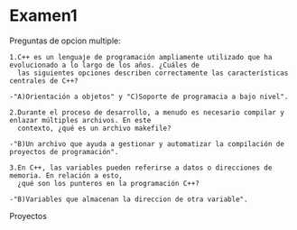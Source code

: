 # Examen1
Preguntas de opcion multiple:
    
    1.C++ es un lenguaje de programación ampliamente utilizado que ha evolucionado a lo largo de los años. ¿Cuáles de 
      las siguientes opciones describen correctamente las características centrales de C++?
      
    -"A)Orientación a objetos" y "C)Soporte de programacia a bajo nivel".
    
    2.Durante el proceso de desarrollo, a menudo es necesario compilar y enlazar múltiples archivos. En este 
      contexto, ¿qué es un archivo makefile?
      
    -"B)Un archivo que ayuda a gestionar y automatizar la compilación de proyectos de programación".
    
    3.En C++, las variables pueden referirse a datos o direcciones de memoria. En relación a esto, 
      ¿qué son los punteros en la programación C++?
      
    -"B)Variables que almacenan la direccion de otra variable".

Proyectos